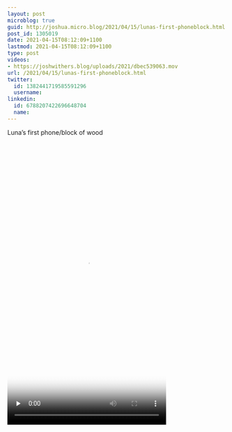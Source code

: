 ```yaml
---
layout: post
microblog: true
guid: http://joshua.micro.blog/2021/04/15/lunas-first-phoneblock.html
post_id: 1305019
date: 2021-04-15T08:12:09+1100
lastmod: 2021-04-15T08:12:09+1100
type: post
videos:
- https://joshwithers.blog/uploads/2021/dbec539063.mov
url: /2021/04/15/lunas-first-phoneblock.html
twitter:
  id: 1382441719585591296
  username: 
linkedin:
  id: 6788207422696648704
  name: 
---
```

Luna’s first phone/block of wood

<video controls="controls" playsinline="playsinline" src="https://joshwithers.blog/uploads/2021/dbec539063.mov" width="360" height="640" poster="https://joshwithers.blog/uploads/2021/f83fc6c73a.png" preload="none"></video>
